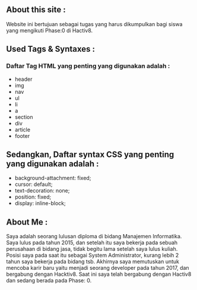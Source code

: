 ## About this site :
Website ini bertujuan sebagai tugas yang harus dikumpulkan bagi siswa yang mengikuti Phase:0 di Hactiv8.

## Used Tags & Syntaxes :
### Daftar Tag HTML yang penting yang digunakan adalah :
- header
- img
- nav
- ul
- li 
- a
- section
- div
- article
- footer

## Sedangkan, Daftar syntax CSS yang penting yang digunakan adalah :
- background-attachment: fixed;
- cursor: default;
- text-decoration: none;
- position: fixed;
- display: inline-block;

## About Me : 
Saya adalah seorang lulusan diploma di bidang Manajemen Informatika.
Saya lulus pada tahun 2015, dan setelah itu saya bekerja pada sebuah perusahaan di bidang jasa, tidak begitu lama setelah saya lulus kuliah.
Posisi saya pada saat itu sebagai System Administrator, kurang lebih 2 tahun saya bekerja pada bidang tsb.
Akhirnya saya memutuskan untuk mencoba karir baru yaitu menjadi seorang developer pada tahun 2017, dan bergabung dengan Hacktiv8.
Saat ini saya telah bergabung dengan Hactiv8 dan sedang berada pada Phase: 0.
